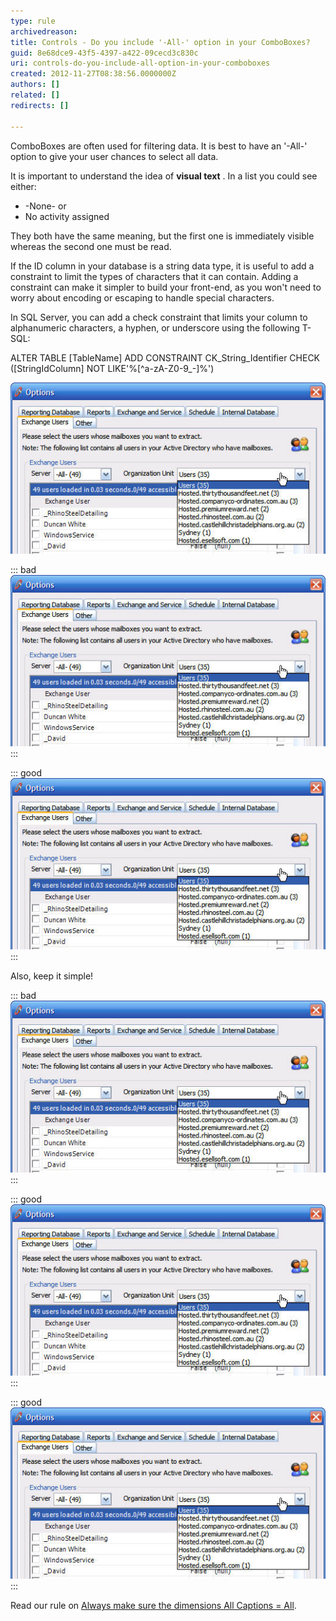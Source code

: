 ```yaml
---
type: rule
archivedreason: 
title: Controls - Do you include '-All-' option in your ComboBoxes?
guid: 8e68dce9-43f5-4397-a422-09cecd3c830c
uri: controls-do-you-include-all-option-in-your-comboboxes
created: 2012-11-27T08:38:56.0000000Z
authors: []
related: []
redirects: []

---
```


ComboBoxes are often used for filtering data. It is best to have an '-All-' option to give your user chances to select all data.




It is important to understand the idea of  **visual text** . In a list you could see either:

* -None- or
* No activity assigned


They both have the same meaning, but the first one is immediately visible whereas the second one must be read.

<!--endintro-->



If the ID column in your database is a string data type, it is useful to add a constraint to limit the types of characters that it can contain. Adding a constraint can make it simpler to build your front-end, as you won't need to worry about encoding or escaping to handle special characters.



In SQL Server, you can add a check constraint that limits your column to alphanumeric characters, a hyphen, or underscore using the following T-SQL:

ALTER TABLE [TableName] ADD CONSTRAINT CK\_String\_Identifier
    CHECK ([StringIdColumn] NOT LIKE'%[^a-zA-Z0-9\_\-]%')






![ComboBox without All](../../assets/Combo-ALL-1.jpg)

::: bad  
![Figure: Bad Example - No '-All-' option so the user cannot select all data](../../assets/Combo-ALL-1.jpg)  
:::

::: good  
![Figure: Good Example - Having an '-All-' option gives a user a chance to select all data](../../assets/Combo-ALL-1.jpg)  
:::

Also, keep it simple!

::: bad  
![Figure: Bad Example - '-All Stores-' isn't needed](../../assets/Combo-ALL-1.jpg)  
:::

::: good  
![Figure: Good Example - Keep it as a simple '-All-'](../../assets/Combo-ALL-1.jpg)  
:::

::: good  
![Figure: Good Example - Keeping it simple makes it easy to spot (that there is no filter) when you have multiple fields.](../../assets/Combo-ALL-1.jpg)  
:::

Read our rule on [Always make sure the dimensions All Captions = All](http://www.ssw.com.au/ssw/Standards/Rules/RulesToBetterBusinessIntelligence.aspx#AllDimensionsTag).
